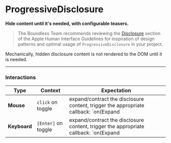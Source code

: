 # ProgressiveDisclosure
__Hide content until it's needed, with configurable teasers.__

> The Boundless Team recommends reviewing the [Disclosure](https://developer.apple.com/library/mac/documentation/UserExperience/Conceptual/OSXHIGuidelines/ControlsButtons.html#//apple_ref/doc/uid/20000957-CH48-SW12) section of the Apple Human Interface Guidelines for inspiration of design patterns and optimal usage of `ProgressiveDisclosure` in your project.

Mechanically, hidden disclosure content is not rendered to the DOM until it is needed.

---

### Interactions

Type | Context | Expectation
---- | ------- | -----------
__Mouse__ | `click` on toggle | expand/contract the disclosure content, trigger the appropriate callback: `on(Expand|Hide)`
__Keyboard__ | `[Enter]` on toggle | expand/contract the disclosure content, trigger the appropriate callback: `on(Expand|Hide)`
